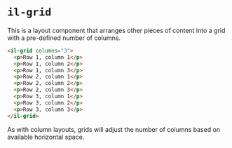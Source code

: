 # `il-grid`

This is a layout component that arranges other pieces of content into a grid with a pre-defined number of columns.

```html
<il-grid columns="3">
  <p>Row 1, column 1</p>
  <p>Row 1, column 2</p>
  <p>Row 1, column 3</p>
  <p>Row 2, column 1</p>
  <p>Row 2, column 2</p>
  <p>Row 2, column 3</p>
  <p>Row 3, column 1</p>
  <p>Row 3, column 2</p>
  <p>Row 3, column 3</p>
</il-grid>
```
As with column layouts, grids will adjust the number of columns based on available horizontal space.